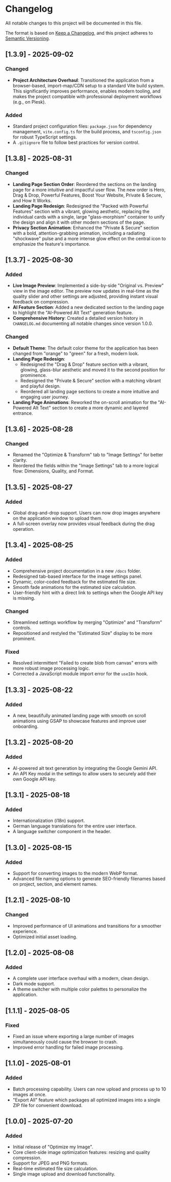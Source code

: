 # Changelog

All notable changes to this project will be documented in this file.

The format is based on [Keep a Changelog](https://keepachangelog.com/en/1.0.0/),
and this project adheres to [Semantic Versioning](https://semver.org/spec/v2.0.0.html).

## [1.3.9] - 2025-09-02

### Changed
- **Project Architecture Overhaul**: Transitioned the application from a browser-based, import-map/CDN setup to a standard Vite build system. This significantly improves performance, enables modern tooling, and makes the project compatible with professional deployment workflows (e.g., on Plesk).

### Added
- Standard project configuration files: `package.json` for dependency management, `vite.config.ts` for the build process, and `tsconfig.json` for robust TypeScript settings.
- A `.gitignore` file to follow best practices for version control.

## [1.3.8] - 2025-08-31

### Changed
- **Landing Page Section Order**: Reordered the sections on the landing page for a more intuitive and impactful user flow. The new order is Hero, Drag & Drop, Powerful Features, Boost Your Website, Private & Secure, and How It Works.
- **Landing Page Redesign**: Redesigned the "Packed with Powerful Features" section with a vibrant, glowing aesthetic, replacing the individual cards with a single, large "glass-morphism" container to unify the design and align it with other modern sections of the page.
- **Privacy Section Animation**: Enhanced the "Private & Secure" section with a bold, attention-grabbing animation, including a radiating "shockwave" pulse and a more intense glow effect on the central icon to emphasize the feature's importance.

## [1.3.7] - 2025-08-30

### Added
- **Live Image Preview**: Implemented a side-by-side "Original vs. Preview" view in the image editor. The preview now updates in real-time as the quality slider and other settings are adjusted, providing instant visual feedback on compression.
- **AI Feature Section**: Added a new dedicated section to the landing page to highlight the "AI-Powered Alt Text" generation feature.
- **Comprehensive History**: Created a detailed version history in `CHANGELOG.md` documenting all notable changes since version 1.0.0.

### Changed
- **Default Theme**: The default color theme for the application has been changed from "orange" to "green" for a fresh, modern look.
- **Landing Page Redesign**:
    - Redesigned the "Drag & Drop" feature section with a vibrant, glowing, glass-blur aesthetic and moved it to the second position for prominence.
    - Redesigned the "Private & Secure" section with a matching vibrant and playful design.
    - Reordered all landing page sections to create a more intuitive and engaging user journey.
- **Landing Page Animations**: Reworked the on-scroll animation for the "AI-Powered Alt Text" section to create a more dynamic and layered entrance.

## [1.3.6] - 2025-08-28

### Changed
- Renamed the "Optimize & Transform" tab to "Image Settings" for better clarity.
- Reordered the fields within the "Image Settings" tab to a more logical flow: Dimensions, Quality, and Format.

## [1.3.5] - 2025-08-27

### Added
- Global drag-and-drop support. Users can now drop images anywhere on the application window to upload them.
- A full-screen overlay now provides visual feedback during the drag operation.

## [1.3.4] - 2025-08-25

### Added
- Comprehensive project documentation in a new `/docs` folder.
- Redesigned tab-based interface for the image settings panel.
- Dynamic, color-coded feedback for the estimated file size.
- Smooth fade animations for the estimated size calculation.
- User-friendly hint with a direct link to settings when the Google API key is missing.

### Changed
- Streamlined settings workflow by merging "Optimize" and "Transform" controls.
- Repositioned and restyled the "Estimated Size" display to be more prominent.

### Fixed
- Resolved intermittent "Failed to create blob from canvas" errors with more robust image processing logic.
- Corrected a JavaScript module import error for the `useI8n` hook.

## [1.3.3] - 2025-08-22

### Added
- A new, beautifully animated landing page with smooth on scroll animations using GSAP to showcase features and improve user onboarding.

## [1.3.2] - 2025-08-20

### Added
- AI-powered alt text generation by integrating the Google Gemini API.
- An API Key modal in the settings to allow users to securely add their own Google API key.

## [1.3.1] - 2025-08-18

### Added
- Internationalization (i18n) support.
- German language translations for the entire user interface.
- A language switcher component in the header.

## [1.3.0] - 2025-08-15

### Added
- Support for converting images to the modern WebP format.
- Advanced file naming options to generate SEO-friendly filenames based on project, section, and element names.

## [1.2.1] - 2025-08-10

### Changed
- Improved performance of UI animations and transitions for a smoother experience.
- Optimized initial asset loading.

## [1.2.0] - 2025-08-08

### Added
- A complete user interface overhaul with a modern, clean design.
- Dark mode support.
- A theme switcher with multiple color palettes to personalize the application.

## [1.1.1] - 2025-08-05

### Fixed
- Fixed an issue where exporting a large number of images simultaneously could cause the browser to crash.
- Improved error handling for failed image processing.

## [1.1.0] - 2025-08-01

### Added
- Batch processing capability. Users can now upload and process up to 10 images at once.
- "Export All" feature which packages all optimized images into a single ZIP file for convenient download.

## [1.0.0] - 2025-07-20

### Added
- Initial release of "Optimize my Image".
- Core client-side image optimization features: resizing and quality compression.
- Support for JPEG and PNG formats.
- Real-time estimated file size calculation.
- Single image upload and download functionality.